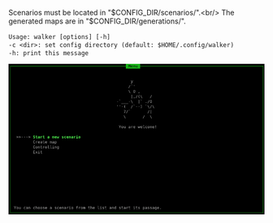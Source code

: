 Scenarios must be located in "$CONFIG_DIR/scenarios/".<br/>
The generated maps are in "$CONFIG_DIR/generations/".
```
Usage: walker [options] [-h]
-c <dir>: set config directory (default: $HOME/.config/walker)
-h: print this message
```
![Main screen](images/main_screen.png)
